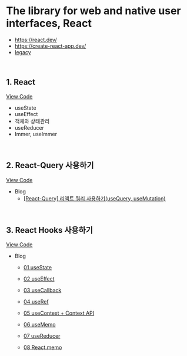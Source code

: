 # The library for web and native user interfaces, React

-   https://react.dev/
-   https://create-react-app.dev/
-   [legacy](https://legacy.reactjs.org/)

<br/>

## 1. React

[View Code](https://github.com/woojung007/react/tree/master/src/React-2305)

-   useState
-   useEffect
-   객체와 상태관리
-   useReducer
-   Immer, useImmer

<br/>

## 2. React-Query 사용하기
[View Code](https://github.com/woojung007/react/tree/master/src/React-Query)

-   Blog
    -   [[React-Query] 리액트 쿼리 사용하기(useQuery, useMutation)](https://velog.io/@eeeve/React-Query)

<br/>

## 3. React Hooks 사용하기
[View Code](https://github.com/woojung007/react/tree/master/src/React-Hooks)

-   Blog

    -   [01 useState](https://velog.io/@eeeve/React-Hooks-useState)

    -   [02 useEffect](https://velog.io/@eeeve/React-Hooks-useEffect)

    -   [03 useCallback](https://velog.io/@eeeve/React-Hooks-useCallback)

    -   [04 useRef](https://velog.io/@eeeve/React-Hooks-useRef)

    -   [05 useContext + Context API](https://velog.io/@eeeve/React-Hooks-useContext-Context-API)

    -   [06 useMemo](https://velog.io/@eeeve/React-Hooks-useMemo)

    -   [07 useReducer](https://velog.io/@eeeve/React-Hooks-useReducer)

    -   [08 React.memo](https://velog.io/@eeeve/React.memo%EB%A1%9C-%EC%BB%B4%ED%8F%AC%EB%84%8C%ED%8A%B8-%EC%B5%9C%EC%A0%81%ED%99%94%ED%95%98%EA%B8%B0-useMemo-useCallback)
